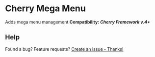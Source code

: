 # Cherry Mega Menu
Adds mega menu management
__Сompatibility: *Cherry Framework v.4+*__

## Help
Found a bug? Feature requests? [Create an issue - Thanks!](https://github.com/CherryFramework/cherry-mega-menu/issues/new)